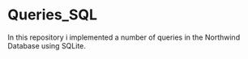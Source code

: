 # Queries_SQL
In this repository i implemented a number of queries in the Northwind Database using SQLite.
